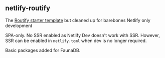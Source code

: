 ## netlify-routify

The [Routify starter template](https://github.com/roxiness/routify-starter) but cleaned up for barebones Netlify only development

SPA-only. No SSR enabled as Netlify Dev doesn't work with SSR. However, SSR can be enabled in `netlify.toml` when dev is no longer required.

Basic packages added for FaunaDB.
